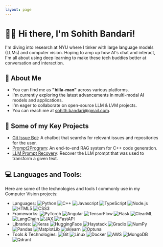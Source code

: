 ```yaml
---
layout: page
---
```


<h1>🙋‍♂️ Hi there, I'm Sohith Bandari!</h1>
<p>I'm diving into research at NYU where I tinker with large language models (LLMs) and computer vision. Hoping to amp up how AI's chat and interact, I'm all about using deep learning to make these tech buddies better at conversation and interaction.</p>

<h2>💫 About Me</h2>
<ul>
  <li>You can find me as <strong>"billa-man"</strong> across various platforms. </li>
  <li>I'm currently exploring the latest advancements in multi-modal AI models and applications.</li>
  <li>I'm eager to collaborate on open-source LLM & LVM projects.</li>
  <li>You can reach me at <a href="mailto:sohith.bandari@gmail.com">sohith.bandari@gmail.com</a>.</li>
</ul>

<h2>🤖 Some of my Key Projects</h2>
<ul>
  <li><a href="https://github.com/Billa-Man/git-issue-bot">Git Issue Bot</a>: A chatbot that searchs for relevant issues and repositories for the user.</li>
  <li><a href="https://github.com/Billa-Man/prompt2program">Prompt2Program</a>: An end-to-end RAG system for C++ code generation.</li>
  <li><a href="https://www.kaggle.com/code/sohithbandari/llama-3-2-3b-llm-prompt-recovery">LLM Prompt Recovery</a>: Recover the LLM prompt that was used to transform a given text.</li>
</ul>

<h2> 💻 Languages and Tools: </h2>

<p>Here are some of the technologies and tools I commonly use in my Computer Vision projects:</p>
<ul>
  <li>Languages: <img src="https://img.shields.io/badge/Python-3776AB?style=flat&logo=python&logoColor=white" alt="Python"> <img src="https://img.shields.io/badge/C++-00599C?style=flat&logo=c%2B%2B&logoColor=white" alt="C++"> <img src="https://img.shields.io/badge/JavaScript-F7DF1E?style=flat&logo=javascript&logoColor=black" alt="Javascript"> <img src="https://img.shields.io/badge/TypeScript-3178C6?style=flat&logo=typescript&logoColor=white" alt="TypeScript"> <img src="https://img.shields.io/badge/Node.js-5FA04E?style=flat&logo=nodedotjs&logoColor=white" alt="Node.js"> <img src="https://img.shields.io/badge/HTML5-E34F26?style=flat&logo=html5&logoColor=white" alt="HTML5"> <img src="https://img.shields.io/badge/CSS3-1572B6?style=flat&logo=css3&logoColor=white" alt="CSS3"></li>
  
  <li>Frameworks: <img src="https://img.shields.io/badge/PyTorch-EE4C2C?style=flat&logo=pytorch&logoColor=white" alt="PyTorch"> <img src="https://img.shields.io/badge/Angular-0F0F11?style=flat&logo=pytorch&logoColor=white" alt="Angular"> <img src="https://img.shields.io/badge/TensorFlow-FF6F00?style=flat&logo=tensorflow&logoColor=white" alt="TensorFlow"> <img src="https://img.shields.io/badge/Flask-000000?style=flat&logo=flask&logoColor=white" alt="Flask"> <img src="https://img.shields.io/badge/ClearML-14AA8C?style=flat&logo=c&logoColor=white" alt="ClearML"> <img src="https://img.shields.io/badge/LangChain-121212?style=flat&logo=chainlink&logoColor=white" alt="LangChain"> <img src="https://img.shields.io/badge/JAX-FF6F00?style=flat&logo=jax&logoColor=white" alt="JAX"> <img src="https://img.shields.io/badge/FastAPI-009688?style=flat&logo=fastapi&logoColor=white" alt="FastAPI"></li>
  
  <li>Libraries: <img src="https://img.shields.io/badge/Keras-D00000?style=flat&logo=keras&logoColor=white" alt="Keras"> <img src="https://img.shields.io/badge/Hugging%20Face-FFD21E?style=flat&logo=huggingface&logoColor=black" alt="HuggingFace"> <img src="https://img.shields.io/badge/Haystack-0081CB?style=flat&logo=haystack&logoColor=white" alt="Haystack"> <img src="https://img.shields.io/badge/Gradio-F1C40F?style=flat&logo=gradio&logoColor=black" alt="Gradio"> <img src="https://img.shields.io/badge/NumPy-013243?style=flat&logo=numpy&logoColor=white" alt="NumPy"> <img src="https://img.shields.io/badge/Pandas-150458?style=flat&logo=pandas&logoColor=white" alt="Pandas"> <img src="https://img.shields.io/badge/Matplotlib-11557C?style=flat&logo=matplotlib&logoColor=white" alt="MatplotLib"> <img src="https://img.shields.io/badge/scikit--learn-F7931E?style=flat&logo=scikit-learn&logoColor=white" alt="sklearn"> <img src="https://img.shields.io/badge/Optuna-0095D5?style=flat&logo=optuna&logoColor=white" alt="Optuna"></li>
  
  <li>Tools & Technologies: <img src="https://img.shields.io/badge/Git-F05032?style=flat&logo=git&logoColor=white" alt="Git"> <img src="https://img.shields.io/badge/Linux-FCC624?style=flat&logo=linux&logoColor=black" alt="Linux"> <img src="https://img.shields.io/badge/Docker-2496ED?style=flat&logo=docker&logoColor=white" alt="Docker"> <img src="https://img.shields.io/badge/AWS-232F3E?style=flat&logo=amazon-aws&logoColor=white" alt="AWS"> <img src="https://img.shields.io/badge/MongoDB-47A248?style=flat&logo=mongodb&logoColor=white" alt="MongoDB"> <img src="https://img.shields.io/badge/Qdrant-FF4F64.svg?style=flat&logo=qdrant&logoColor=white" alt="Qdrant"></li>
</ul>


<!-- GitHub Stats -->

<!-- <div class="stats-container">
  <div class="stats-item">
    <p><strong>Top Languages:</strong></p>
    <img src='https://github-readme-stats.vercel.app/api/top-langs/?username=Billa-Man&hide_progress=true&theme=tokyonight' alt='Top Languages'/>
  </div>
  <div class="stats-item">
    <p><strong>GitHub stats:</strong></p>
    <img src='https://github-readme-stats.vercel.app/api?username=Billa-Man&hide=contribs&theme=tokyonight&show_icons=True' alt='github_stats'/>
  </div>
</div> -->